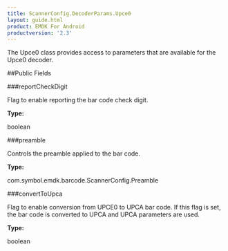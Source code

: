 ```yaml
---
title: ScannerConfig.DecoderParams.Upce0
layout: guide.html
product: EMDK For Android
productversion: '2.3'
---
```


The Upce0 class provides access to parameters that are available for
 the Upce0 decoder.

##Public Fields

###reportCheckDigit

Flag to enable reporting the bar code check digit.

**Type:**

boolean

###preamble

Controls the preamble applied to the bar code.

**Type:**

com.symbol.emdk.barcode.ScannerConfig.Preamble

###convertToUpca

Flag to enable conversion from UPCE0 to UPCA bar code. If this
 flag is set, the bar code is converted to UPCA and UPCA
 parameters are used.

**Type:**

boolean










